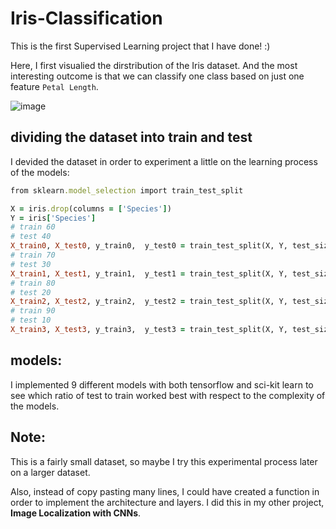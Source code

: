 # Iris-Classification
This is the first Supervised Learning project that I have done! :) 

Here, I first visualied the dirstribution of the Iris dataset. And the most interesting outcome is that we can classify one class based on just one feature `Petal Length`.

![image](https://github.com/mahdis-repo/Iris-Classification/assets/145799768/d5bb4fff-4cb1-4e9c-90dd-3f0aa6daf475)

## dividing the dataset into train and test
I devided the dataset in order to experiment a little on the learning process of the models:

```ruby
from sklearn.model_selection import train_test_split

X = iris.drop(columns = ['Species'])
Y = iris['Species']
# train 60
# test 40
X_train0, X_test0, y_train0,  y_test0 = train_test_split(X, Y, test_size = 0.4, random_state = 0)
# train 70
# test 30
X_train1, X_test1, y_train1,  y_test1 = train_test_split(X, Y, test_size = 0.3, random_state = 0)
# train 80
# test 20
X_train2, X_test2, y_train2,  y_test2 = train_test_split(X, Y, test_size = 0.2, random_state = 0)
# train 90
# test 10
X_train3, X_test3, y_train3,  y_test3 = train_test_split(X, Y, test_size = 0.1, random_state = 0)
```

## models:
I implemented 9 different models with both tensorflow and sci-kit learn to see which ratio of test to train worked best with respect to the complexity of the models.

## Note:
This is a fairly small dataset, so maybe I try this experimental process later on a larger dataset.

Also, instead of copy pasting many lines, I could have created a function in order to implement the architecture and layers. I did this in my other project, **Image Localization with CNNs**.
